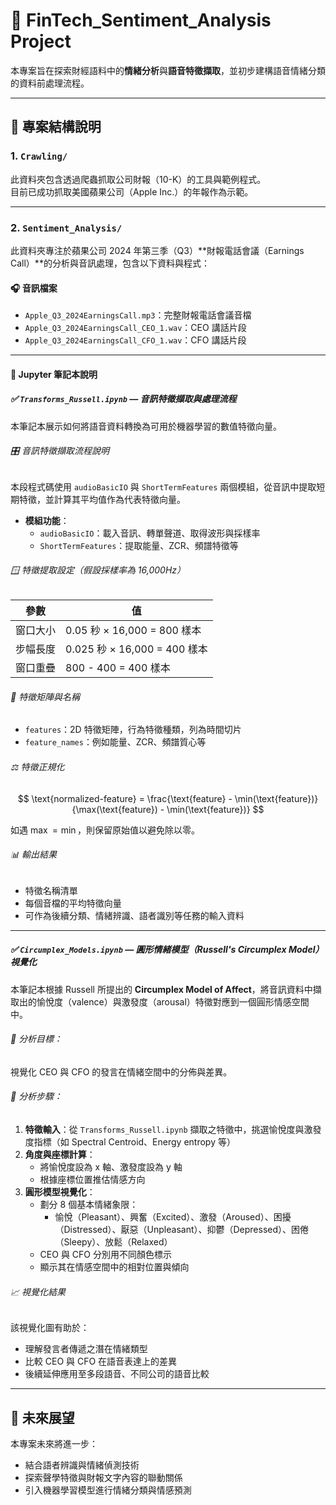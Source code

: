 # 📁 FinTech_Sentiment_Analysis Project

本專案旨在探索財經語料中的**情緒分析**與**語音特徵擷取**，並初步建構語音情緒分類的資料前處理流程。

---

## 📂 專案結構說明

### 1. `Crawling/`

此資料夾包含透過爬蟲抓取公司財報（10-K）的工具與範例程式。  
目前已成功抓取美國蘋果公司（Apple Inc.）的年報作為示範。

---

### 2. `Sentiment_Analysis/`

此資料夾專注於蘋果公司 2024 年第三季（Q3）**財報電話會議（Earnings Call）**的分析與音訊處理，包含以下資料與程式：

#### 🎧 音訊檔案

- `Apple_Q3_2024EarningsCall.mp3`：完整財報電話會議音檔  
- `Apple_Q3_2024EarningsCall_CEO_1.wav`：CEO 講話片段  
- `Apple_Q3_2024EarningsCall_CFO_1.wav`：CFO 講話片段  

---

#### 📓 Jupyter 筆記本說明

##### ✅ `Transforms_Russell.ipynb` — 音訊特徵擷取與處理流程

本筆記本展示如何將語音資料轉換為可用於機器學習的數值特徵向量。

###### 🎛️ 音訊特徵擷取流程說明

本段程式碼使用 `audioBasicIO` 與 `ShortTermFeatures` 兩個模組，從音訊中提取短期特徵，並計算其平均值作為代表特徵向量。

- **模組功能**：
  - `audioBasicIO`：載入音訊、轉單聲道、取得波形與採樣率  
  - `ShortTermFeatures`：提取能量、ZCR、頻譜特徵等  

###### 🪟 特徵提取設定（假設採樣率為 16,000Hz）

| 參數       | 值     |
|------------|--------|
| 窗口大小   | 0.05 秒 × 16,000 = 800 樣本 |
| 步幅長度   | 0.025 秒 × 16,000 = 400 樣本 |
| 窗口重疊   | 800 - 400 = 400 樣本 |

###### 📐 特徵矩陣與名稱

- `features`：2D 特徵矩陣，行為特徵種類，列為時間切片  
- `feature_names`：例如能量、ZCR、頻譜質心等  

###### ⚖️ 特徵正規化

$$
\text{normalized-feature} = \frac{\text{feature} - \min(\text{feature})}{\max(\text{feature}) - \min(\text{feature})}
$$

如遇 $\max = \min$，則保留原始值以避免除以零。

###### 📊 輸出結果

- 特徵名稱清單  
- 每個音檔的平均特徵向量  
- 可作為後續分類、情緒辨識、語者識別等任務的輸入資料  

---

##### ✅ `Circumplex_Models.ipynb` — 圓形情緒模型（Russell's Circumplex Model）視覺化

本筆記本根據 Russell 所提出的 **Circumplex Model of Affect**，將音訊資料中擷取出的愉悅度（valence）與激發度（arousal）特徵對應到一個圓形情感空間中。

###### 🎯 分析目標：

視覺化 CEO 與 CFO 的發言在情緒空間中的分佈與差異。

###### 🔁 分析步驟：

1. **特徵輸入**：從 `Transforms_Russell.ipynb` 擷取之特徵中，挑選愉悅度與激發度指標（如 Spectral Centroid、Energy entropy 等）  
2. **角度與座標計算**：
   - 將愉悅度設為 x 軸、激發度設為 y 軸
   - 根據座標位置推估情感方向  
3. **圓形模型視覺化**：
   - 劃分 8 個基本情緒象限：
     - 愉悅（Pleasant）、興奮（Excited）、激發（Aroused）、困擾（Distressed）、厭惡（Unpleasant）、抑鬱（Depressed）、困倦（Sleepy）、放鬆（Relaxed）  
   - CEO 與 CFO 分別用不同顏色標示  
   - 顯示其在情感空間中的相對位置與傾向  

###### 📈 視覺化結果

該視覺化圖有助於：

- 理解發言者傳遞之潛在情緒類型  
- 比較 CEO 與 CFO 在語音表達上的差異  
- 後續延伸應用至多段語音、不同公司的語音比較  

---

## 🔮 未來展望

本專案未來將進一步：

- 結合語者辨識與情緒偵測技術  
- 探索聲學特徵與財報文字內容的聯動關係  
- 引入機器學習模型進行情緒分類與情感預測  


